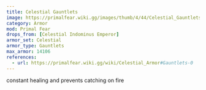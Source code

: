 ```yaml
---
title: Celestial Gauntlets
image: https://primalfear.wiki.gg/images/thumb/4/44/Celestial_Gauntlets.png/228px-Celestial_Gauntlets.png
category: Armor
mod: Primal Fear
drops_from: [Celestial Indominus Emperor]
armor_set: Celestial
armor_type: Gauntlets
max_armor: 14106
references:
  - url: https://primalfear.wiki.gg/wiki/Celestial_Armor#Gauntlets-0
---
```


constant healing and prevents catching on fire